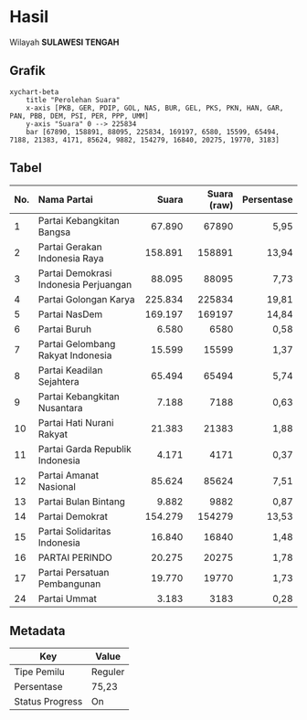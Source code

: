 # Hasil

Wilayah **SULAWESI TENGAH**

## Grafik

```mermaid
xychart-beta
    title "Perolehan Suara"
    x-axis [PKB, GER, PDIP, GOL, NAS, BUR, GEL, PKS, PKN, HAN, GAR, PAN, PBB, DEM, PSI, PER, PPP, UMM]
    y-axis "Suara" 0 --> 225834
    bar [67890, 158891, 88095, 225834, 169197, 6580, 15599, 65494, 7188, 21383, 4171, 85624, 9882, 154279, 16840, 20275, 19770, 3183]
```

## Tabel

| No. | Nama Partai                           | Suara   | Suara (raw) | Persentase |
|:--- |:------------------------------------- | -------:| -----------:| ----------:|
| 1   | Partai Kebangkitan Bangsa             | 67.890  | 67890       | 5,95       |
| 2   | Partai Gerakan Indonesia Raya         | 158.891 | 158891      | 13,94      |
| 3   | Partai Demokrasi Indonesia Perjuangan | 88.095  | 88095       | 7,73       |
| 4   | Partai Golongan Karya                 | 225.834 | 225834      | 19,81      |
| 5   | Partai NasDem                         | 169.197 | 169197      | 14,84      |
| 6   | Partai Buruh                          | 6.580   | 6580        | 0,58       |
| 7   | Partai Gelombang Rakyat Indonesia     | 15.599  | 15599       | 1,37       |
| 8   | Partai Keadilan Sejahtera             | 65.494  | 65494       | 5,74       |
| 9   | Partai Kebangkitan Nusantara          | 7.188   | 7188        | 0,63       |
| 10  | Partai Hati Nurani Rakyat             | 21.383  | 21383       | 1,88       |
| 11  | Partai Garda Republik Indonesia       | 4.171   | 4171        | 0,37       |
| 12  | Partai Amanat Nasional                | 85.624  | 85624       | 7,51       |
| 13  | Partai Bulan Bintang                  | 9.882   | 9882        | 0,87       |
| 14  | Partai Demokrat                       | 154.279 | 154279      | 13,53      |
| 15  | Partai Solidaritas Indonesia          | 16.840  | 16840       | 1,48       |
| 16  | PARTAI PERINDO                        | 20.275  | 20275       | 1,78       |
| 17  | Partai Persatuan Pembangunan          | 19.770  | 19770       | 1,73       |
| 24  | Partai Ummat                          | 3.183   | 3183        | 0,28       |


## Metadata

| Key             | Value   |
| --------------- | ------- |
| Tipe Pemilu     | Reguler |
| Persentase      | 75,23   |
| Status Progress | On      |



